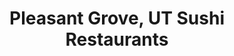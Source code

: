 ---
layout: city
title: Pleasant Grove, UT Sushi Restaurants
permalink: /utah/pleasant-grove/
stateAbbr: UT
stateName: Utah
cityName: Pleasant Grove

---